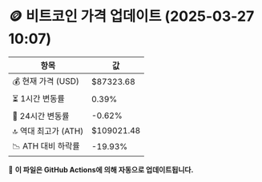# 🪙 비트코인 가격 업데이트 (2025-03-27 10:07)

| 항목                | 값 |
|--------------------|----------------|
| 💰 현재 가격 (USD) | $87323.68 |
| ⏳ 1시간 변동률    | 0.39% |
| 📆 24시간 변동률   | -0.62% |
| 🔝 역대 최고가 (ATH) | $109021.48 |
| 📉 ATH 대비 하락률 | -19.93% |

🔄 **이 파일은 GitHub Actions에 의해 자동으로 업데이트됩니다.**
